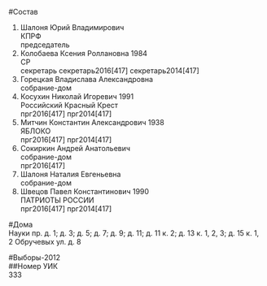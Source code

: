 #Состав  
1. Шалоня Юрий Владимирович  
    КПРФ  
    председатель  
2. Колобаева Ксения Роллановна 1984  
    СР  
    секретарь секретарь2016[417] секретарь2014[417]  
3. Горецкая Владислава Александровна  
    собрание-дом  
4. Косухин Николай Игоревич 1991  
    Российский Красный Крест  
    прг2016[417] прг2014[417]  
5. Митчин Константин Александрович 1938  
    ЯБЛОКО  
    прг2016[417] прг2014[417]  
6. Сокиркин Андрей Анатольевич  
    собрание-дом  
    прг2016[417]  
7. Шалоня Наталия Евгеньевна  
    собрание-дом  
8. Швецов Павел Константинович 1990  
    ПАТРИОТЫ РОССИИ  
    прг2016[417] прг2014[417]  
  
#Дома  
Науки пр. д. 1; д. 3; д. 5; д. 7; д. 9; д. 11; д. 11 к. 2; д. 13 к. 1, 2, 3; д. 15 к. 1, 2 Обручевых ул. д. 8  
  
#Выборы-2012  
##Номер УИК  
333  
